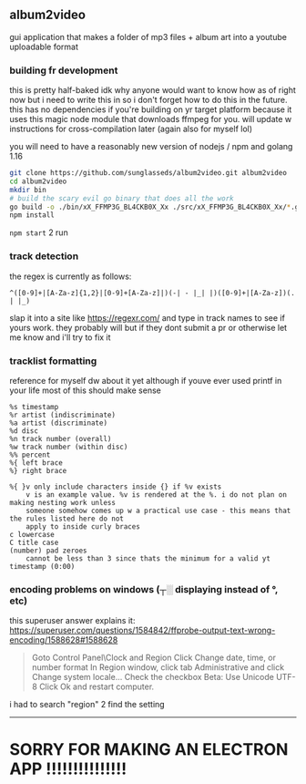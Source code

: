 ## album2video

gui application that makes a folder of mp3 files + album art into a youtube uploadable format

### building fr development

this is pretty half-baked idk why anyone would want to know how as of right now but i need to write this in so i don't forget how to do this in the future. this has no dependencies if you're building on yr target platform because it uses this magic node module that downloads ffmpeg for you. will update w instructions for cross-compilation later (again also for myself lol)

you will need to have a reasonably new version of nodejs / npm and golang 1.16
```bash
git clone https://github.com/sunglasseds/album2video.git album2video
cd album2video
mkdir bin
# build the scary evil go binary that does all the work
go build -o ./bin/xX_FFMP3G_BL4CKB0X_Xx ./src/xX_FFMP3G_BL4CKB0X_Xx/*.go
npm install
```
`npm start` 2 run

### track detection
the regex is currently as follows:
```regex
^([0-9]+|[A-Za-z]{1,2}|[0-9]+[A-Za-z]|)(-| - |_| |)([0-9]+|[A-Za-z])(. | |_)
```
slap it into a site like https://regexr.com/ and type in track names to see if yours work. they probably will but if they dont submit a pr or otherwise let me know and i'll try to fix it

### tracklist formatting
reference for myself dw about it yet although if youve ever used printf in your life most of this should make sense
```%t title
%s timestamp
%r artist (indiscriminate)
%a artist (discriminate)
%d disc
%n track number (overall)
%w track number (within disc)
%% percent
%{ left brace
%} right brace

%{ }v only include characters inside {} if %v exists
	v is an example value. %v is rendered at the %. i do not plan on making nesting work unless
	someone somehow comes up w a practical use case - this means that the rules listed here do not
	apply to inside curly braces
c lowercase
C title case
(number) pad zeroes
	cannot be less than 3 since thats the minimum for a valid yt timestamp (0:00)
```

### encoding problems on windows (┬░ displaying instead of °, etc)
this superuser answer explains it:
https://superuser.com/questions/1584842/ffprobe-output-text-wrong-encoding/1588628#1588628

> Goto Control Panel\Clock and Region
> Click Change date, time, or number format
> In Region window, click tab Administrative and click Change system locale...
> Check the checkbox Beta: Use Unicode UTF-8
> Click Ok and restart computer.

i had to search "region" 2 find the setting

---
# SORRY FOR MAKING AN ELECTRON APP !!!!!!!!!!!!!!!

